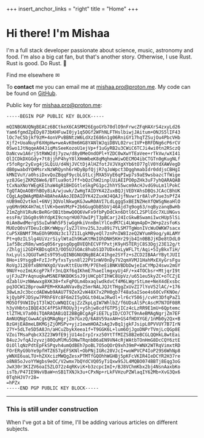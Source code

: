 +++
insert_anchor_links = "right"
title = "Home"
+++
# Hi there! I'm Mishaa

I'm a full stack developer passionate about science, music, astronomy and food.  I'm also a big cat fan, but that's another story.
Otherwise, I use Rust. Rust is good. Do Rust. 🦀

Find me elsewhere ✉

To **contact** me you can email me at [mishaa.pro@proton.me](mailto:mishaa.pro@pm.me).
My code can be found on [GitHub](https://github.com/SirMishaa).

Public key for [mishaa.pro@proton.me](mailto:mishaa.pro@pm.me):
```asc
-----BEGIN PGP PUBLIC KEY BLOCK-----

mQINBGNUQNgBEACz6BCtkeX6CASMM26EgoGYb70dlO9nFrwcZFqHAXrS4zxyLd26
Yam6fgmdZpEDy873bKHFuwI0jy1q5OGf2WFhNLFTHslbiwjJAitum+ONJS5lIF43
lOc7eC5bjkf9zM+4onVPvBBNtzW6LdXzI686n1g06RniGY17hqTZSujOu4PbcVHb
Xjf2+UoaNuyF6XHpHw+weAvK0m6HG8YANlWJqiDBVL02rvc1VP+BRFDNg6cP6rCV
0Swo1JtNqqeA04JiqMsSeeKozoU1ejVp+f1uGyRB2u3CWiC6TCJi4wi0tn2RSczQ
DaNcvw1A6rj5tRWW2dj7yzw/d8y0MeOndOPl+YZDC0wXwYTEaVee+rTkVw/wXI41
QlICDkDXGGdy+7t8jjhP4hyY8lXHmWbeK8qMqhmwWiwOECMO4ibCTGTn0gKugNLf
r5foRgr2yEvg4jSLQiU/d4NjJVCtDjAlHZfotJVJVXgXYb6tO77glV0YdXAWVegD
dB0pwabdYQHMsrxNzWRQynh6rHDyBpfQjjR7qJoWpct3DgghmabIdr0ddjsCBHgI
kMNIVuY/a0hsiDxvQoZBqqF9ycbLGtLcjMXA5VyE6qPIwp7s9aE9wsbazcTfWige
yz8JGejZKMZ6We6/BTlua9otJff+bQzChW2inplUiAEIPO0pZHk3uF7yhQARAQAB
tCxNaXNoYWEgKE1haW4gR1BHIGtleSkgPG1pc2hhYS5wcm9AcHJvdG9uLm1lPokC
TgQTAQoAOBYhBOy8iA/wjuwk/ZwHgTAIDYK42ZuxBQJjVEDYAhsDBQsJCAcCBhUK
CQgLAgQWAgMBAh4BAheAAAoJEDAIDYK42ZuxWJ4QAJjfNvwr1r8AlvPJue3sPfZ4
nUB9mO2vtkml+6NVj3QVolNkwgKGJwwR0AVI7LdLggg5xBEINZHeXfQWSgNeaHlO
yq6Mn9KK4H7mLtlVK+bemVMzP+2b6GugObB5bVj46Ajd7q9og63/nqByzanqBwHb
21mZghV1RuNcBeRGrOB1tbmwQ0Q6VwFx9fbPyDdCkn6Dtl6CL2SPlEdc7XLUNGvs
essFm/1bGg0s9hYdpKI9cnqrHU07UwIPjT3pBCarj24IcGkwBSwamiIwcHUp5lSi
0iAm8wdMergSSuIwhWh5F5jwGgHkiVnnBmlYlCedM7Ci4LWqm4pD+2W+p2zsfoKs
MUOzQ0sVTDeuIcBKrWWpy/1yZJlVnv25L3zu89i7YLSM7TgWonIVcWuOWKW7sacx
CuP5XBNMf7MaEOh9MXNz3c17Z1ILgkM0yeQl7znPnIW8IzeQ2WYumR9og/yALAMY
Pt+q0zILSlg4UiVzrSiylWtaIh9KwKtMmIOhDNH5KHr29jb4In0BBJjKDe8tDdL0
1af5BczR8m/wmSq056rypsgOpgBVEQhECVFfPxtjK9yH5TERjC8S3Dgj23E12g/t
/Zhlgji2GDFKBDsqOX3/OO5UJSOAc8hubS1D7UDx4xLyWFL7t/Aqi+5IyBkxTiH/
hxLyulsJQGUTwHIs9T95uQINBGNUQNgBEAC41hge2SYfz+sZCD2IBAArYBytJUII
8Ho+i9YsggB+FzIJrPyfxsTysn8l22PV1nWV0nDy7V2qmXVMJ1HahMxEXyGrsFgu
RoVgJ12E0fxBNYWXgO/VavKttEUoYM/P7EheEiBNKVBDbDwjeIaCYMp24swv2mGY
9NUY+ozImLKcgP7kfr3nLQXf6qIKhmE7haeIlmgxyUj4F/+x4TOCbsr+MtjqrI9t
ujFJuZPrAqnuqkwMSNEFNKBOKSsJ9jUHCpbTIhWC8UpVz/u651eu5kyZC+oTCZjE
dZablU+zNWwwxg8XK38+fxFqPOLm4bxaqlwdkdvCf4M6LWgrStLme+NeX4dExsbc
pq3OCW12BprowAPEM+KKAaNVavBy25mrNALJQJtTHggZxUvZI7lYoV52lAC/+176
38wLmJc3bccdAEWwb9AAU7T9ZeX2vW48X7x2PH0gb7f48a5aISoe4s60CvFKNOe/
kjQybPFJDSyw7PRhF6Yc8F6m2I5yDGLt04LwJRwdl+lr6cY506j/cvHt3DfqPaZ1
MO5Of9VWIDy1T3lW2CuWNQICqjZzZkpLgIW7WhlbZ/f6UDsAlSPcAscM7N7OF08R
h3yVHbtoIBQE43C4fPSkFROUy3j+yShjw8cdfGTP5jICz4cLzRR9E1mU+6Qptemc
tlZTHLV7a00iTQARAQABiQI2BBgBCgAgFiEE7LyID/CO7CT9nAeBMAgNgrjZm7EF
AmNUQNgCGwwACgkQMAgNgrjZm7GxzQ/6A8V59axAH+GS4fHDXYGE/1nMb0y2Qx+B
BzGHjEA8meLBKMGjZjOMSPv+yjz1ewmHOAZsAg3vBq1jgkFJsipL0PVVUY7B7IrN
27Y+5dLTe5D5A8Jn/aHCuZbykXeea1f+T9GGK6L+lum6OjJgoDNPrTVmjLcQGp8E
VZoiTMsaPqbcX3Z23W9fE9jjU14oIrpIrxz50YtTfMIZS8B2eBCGLQQHkL8wtEai
B4uzJvfqAJzyvzj80QuMlMu5ONwTRqnbB6aEN9VN4cRjWAtbTOnHmG8DcCQY6ztE
OiOllqNzPdtEpFkSPqvh4umQdBEh7poBL7O5oQOrQ9xh39mP+WNX2WTRqVimxtRD
FOrERyG9bYe9pfHTZ657pEFSKNl+ObPNjIGRc20VJcI+woWPVCP4IoP29S6WhNp8
yWNXE6uaLTU+hZXXcizMWQgZesxPTMTfGQOhhWGHBj5pKFcVKIR4IeDCYR2H37re
o8N85oJvoYYWgbs9eOC/V2wmx7bQYdCVQ05yTiQxw9SJL4MQBO074BBTj8Eqg3oG
JwX30r3KIZV6oaI5ZLO72z4qRKviK+b3zcpcImI+/BJ8VChmKbx2bj4NsnAaxbKo
isTb/P47IE9NvVBaW+nSB1TXNJk3u+CPxNp+rLkFVHzuPZWlaqIY62Mb+XvG3Qx6
0TqhHJV7r28=
=hPZx
-----END PGP PUBLIC KEY BLOCK-----
```

<hr>

### This is still under construction
When I've got a bit of time, I'll be adding various articles on different subjects.